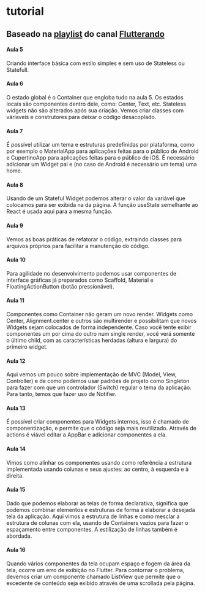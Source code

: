# tutorial
## Baseado na [playlist](https://www.youtube.com/playlist?list=PLlBnICoI-g-d-J57QIz6Tx5xtUDGQdBFB) do canal [Flutterando](https://www.youtube.com/c/Flutterando) 

#### Aula 5
Criando interface básica com estilo simples e sem uso de Stateless ou Statefull.

#### Aula 6
O estado global é o Container que engloba tudo na aula 5. Os estados locais são componentes dentro dele, como: Center, Text, etc. Stateless widgets não são alterados após sua criação. Vemos criar classes com váriaveis e construtores para deixar o código desacoplado.

#### Aula 7
É possível utilizar um tema e estruturas predefinidas por plataforma, como por exemplo o MaterialApp para aplicações feitas para o público de Android e CupertinoApp para aplicações feitas para o público de iOS. É necessário adicionar um Widget pai e (no caso de Android é necessário um tema) uma home.

#### Aula 8
Usando de um Stateful Widget podemos alterar o valor da variável que colocamos para ser exibida na da página. A função useState semelhante ao React é usada aqui para a mesma função.

#### Aula 9
Vemos as boas práticas de refatorar o código, extraindo classes para arquivos próprios para facilitar a manutenção do código.

#### Aula 10
Para agilidade no desenvolvimento podemos usar componentes de interface gráficas já preparados como Scaffold, Material e FloatingActionButton (botão pressionável).

#### Aula 11
Componentes como Container não geram um novo render. Widgets como Center, Alignment.center e outros são multirender e possibilitam que novos Widgets sejam colocados de forma independente. Caso você tente exibir componentes um por cima do outro num single render, você verá somente o último child, com as características herdadas (altura e largura) do primeiro widget.

#### Aula 12
Aqui vemos um pouco sobre implementação de MVC (Model, View, Controller) e de como podemos usar padrões de projeto como Singleton para fazer com que um controlador (Switch) regular o tema da aplicação. Para tanto, temos que fazer uso de Notifier.

#### Aula 13
É possível criar componentes para Widgets internos, isso é chamado de componentização, e permite que o código seja mais reutilizado. Através de actions é viável editar a AppBar e adicionar componentes a ela.

#### Aula 14
Vimos como alinhar os componentes usando como referência a estrutura implementada usando colunas e seus ajustes: ao centro, à esquerda e à direita.

#### Aula 15
Dado que podemos elaborar as telas de forma declarativa, significa que podemos combinar elementos e estruturas de forma a elaborar a desejada tela da aplicação. Aqui vimos a estrutura de linhas e como mesclar a estrutura de colunas com ela, usando de Containers vazios para fazer o espaçamento entre componentes. A estilização de linhas também é abordada.

#### Aula 16
Quando vários componentes da tela ocupam espaço e fogem da área da tela, ocorre um erro de exibição no Flutter. Para contornar o problema, devemos criar um componente chamado ListView que permite que o excedente de conteúdo seja exibido através de uma scrollada pela página.
